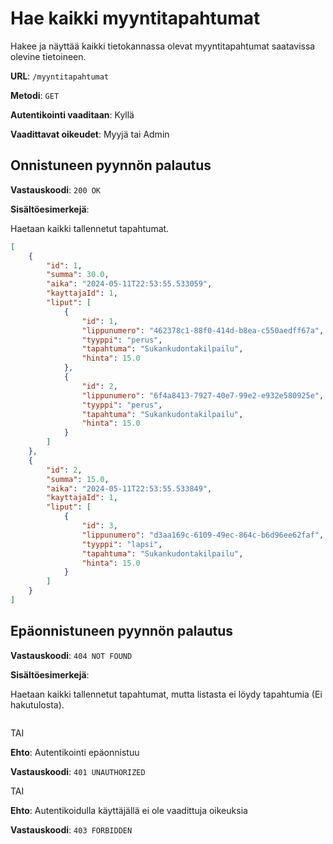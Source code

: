 # Hae kaikki myyntitapahtumat

Hakee ja näyttää kaikki tietokannassa olevat myyntitapahtumat saatavissa olevine tietoineen.

**URL**: `/myyntitapahtumat`

**Metodi**: `GET`

**Autentikointi vaaditaan**: Kyllä

**Vaadittavat oikeudet**: Myyjä tai Admin

## Onnistuneen pyynnön palautus

**Vastauskoodi**: `200 OK`

**Sisältöesimerkejä**:

Haetaan kaikki tallennetut tapahtumat.

```json
[
    {
        "id": 1,
        "summa": 30.0,
        "aika": "2024-05-11T22:53:55.533059",
        "kayttajaId": 1,
        "liput": [
            {
                "id": 1,
                "lippunumero": "462378c1-88f0-414d-b8ea-c550aedff67a",
                "tyyppi": "perus",
                "tapahtuma": "Sukankudontakilpailu",
                "hinta": 15.0
            },
            {
                "id": 2,
                "lippunumero": "6f4a8413-7927-40e7-99e2-e932e580925e",
                "tyyppi": "perus",
                "tapahtuma": "Sukankudontakilpailu",
                "hinta": 15.0
            }
        ]
    },
    {
        "id": 2,
        "summa": 15.0,
        "aika": "2024-05-11T22:53:55.533849",
        "kayttajaId": 1,
        "liput": [
            {
                "id": 3,
                "lippunumero": "d3aa169c-6109-49ec-864c-b6d96ee62faf",
                "tyyppi": "lapsi",
                "tapahtuma": "Sukankudontakilpailu",
                "hinta": 15.0
            }
        ]
    }
]
```

## Epäonnistuneen pyynnön palautus

**Vastauskoodi**: `404 NOT FOUND`

**Sisältöesimerkejä**:

Haetaan kaikki tallennetut tapahtumat, mutta listasta ei löydy tapahtumia (Ei hakutulosta).

```json

```

TAI

__Ehto__: Autentikointi epäonnistuu

__Vastauskoodi__: `401 UNAUTHORIZED`

TAI

__Ehto__: Autentikoidulla käyttäjällä ei ole vaadittuja oikeuksia

__Vastauskoodi__: `403 FORBIDDEN`